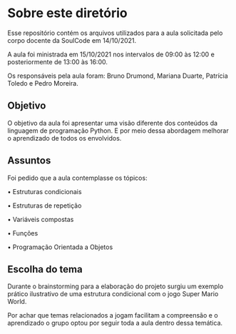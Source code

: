 # Sobre este diretório

Esse repositório contém os arquivos utilizados para a aula solicitada pelo corpo docente da SoulCode em 14/10/2021.

A aula foi ministrada em 15/10/2021 nos intervalos de 09:00 às 12:00 e posteriormente de 13:00 às 16:00.

Os responsáveis pela aula foram: Bruno Drumond, Mariana Duarte, Patrícia Toledo e Pedro Moreira.

## Objetivo

O objetivo da aula foi apresentar uma visão diferente dos conteúdos da linguagem de programação Python. E por meio dessa abordagem melhorar o aprendizado de todos os envolvidos.

## Assuntos

Foi pedido que a aula contemplasse os tópicos:

• Estruturas condicionais

• Estruturas de repetição

• Variáveis compostas

• Funções

• Programação Orientada a Objetos

## Escolha do tema

Durante o brainstorming para a elaboração do projeto surgiu um exemplo prático ilustrativo de uma estrutura condicional com o jogo Super Mario World.

Por achar que temas relacionados a jogam facilitam a compreensão e o aprendizado o grupo optou por seguir toda a aula dentro dessa temática.
